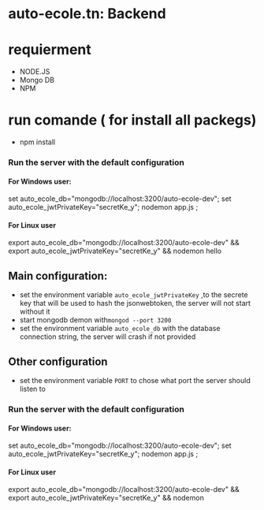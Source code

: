 # auto-ecole.tn: Backend
# requierment 
- NODE.JS 
- Mongo DB
- NPM  
# run comande  ( for  install all packegs)
- npm install 
### Run the server with the default configuration
#### For Windows user:
set auto_ecole_db="mongodb://localhost:3200/auto-ecole-dev";  set auto_ecole_jwtPrivateKey="secretKe_y"; nodemon app.js ;
#### For Linux user
export auto_ecole_db="mongodb://localhost:3200/auto-ecole-dev" && export auto_ecole_jwtPrivateKey="secretKe_y" && nodemon
hello
## Main configuration: 
- set the environment variable `auto_ecole_jwtPrivateKey` ,to the secrete key that will be used to hash the jsonwebtoken, the server will not start without it
- start mongodb demon with`mongod --port 3200` 
- set the environment variable `auto_ecole_db` with the database connection string, the server will crash if not provided
## Other configuration
- set the environment variable `PORT` to chose what port the server should listen to

### Run the server with the default configuration
#### For Windows user:
set auto_ecole_db="mongodb://localhost:3200/auto-ecole-dev";  set auto_ecole_jwtPrivateKey="secretKe_y"; nodemon app.js ;
#### For Linux user
export auto_ecole_db="mongodb://localhost:3200/auto-ecole-dev" && export auto_ecole_jwtPrivateKey="secretKe_y" && nodemon

